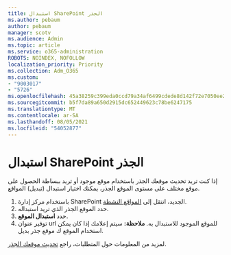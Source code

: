 ```yaml
---
title: استبدال SharePoint الجذر
ms.author: pebaum
author: pebaum
manager: scotv
ms.audience: Admin
ms.topic: article
ms.service: o365-administration
ROBOTS: NOINDEX, NOFOLLOW
localization_priority: Priority
ms.collection: Adm_O365
ms.custom:
- "9003017"
- "5726"
ms.openlocfilehash: 45a38259c399eda0ccd79a34af6499cdede8d142f72e7050ee2f774292a62971
ms.sourcegitcommit: b5f7da89a650d2915dc652449623c78be6247175
ms.translationtype: MT
ms.contentlocale: ar-SA
ms.lasthandoff: 08/05/2021
ms.locfileid: "54052877"
---
```

# <a name="replace-the-sharepoint-root-site"></a>استبدال SharePoint الجذر
إذا كنت تريد تحديث موقعك الجذر باستخدام موقع موجود أو تريد ببساطة الحصول على موقع مختلف على مستوى الموقع الجذر، يمكنك اختيار استبدال (تبديل) المواقع.

1. باستخدام مركز إدارة SharePoint الجديد، انتقل إلى [المواقع النشطة](https://admin.microsoft.com/sharepoint?page=siteManagement&modern=true).
2. حدد الموقع الجذر الذي تريد استبداله.
3. حدد **استبدال الموقع**.
4. توفير عنوان url للموقع الموجود للاستبدال به. **ملاحظة:** سيتم إعلامك إذا كان يمكن استخدام الموقع ك موقع جذر بديل.

لمزيد من المعلومات حول المتطلبات، راجع [تحديث موقعك الجذر](https://docs.microsoft.com/sharepoint/modern-root-site).

